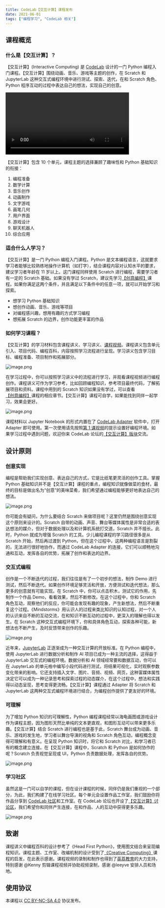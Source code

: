 ```yaml
---
title: CodeLab【交互计算】课程发布
date: 2021-06-01
tags: ["编程学习", "CodeLab 相关"] 
---
```


## 课程概览

### 什么是【交互计算】？

【交互计算】(Interactive Computing) 是 [CodeLab](https://www.codelab.club/) 设计的一门 Python 编程入门课程。【交互计算】围绕动画、音乐、游戏等主题的创作，在 Scratch 和 JupyterLab 这种交互式编程环境中进行测试、探索、迭代，在和 Scratch 角色、 Python 程序互动的过程中表达自己的想法，实现自己的创意。

<video width="80%" src="/img/ICintro.MP4" controls="controls"></video>

<!--truncate-->

【交互计算】包含 10 个单元，课程主题的选择兼顾了趣味性和 Python 基础知识的衔接：

1. 编程准备
2. 数学计算
3. 音乐创作
4. 动画制作
5. 文字游戏
6. 画笔几何
7. 用户界面
8. 游戏设计
9. 聊天机器人
10. 综合应用
### 适合什么人学习？

【交互计算】是一门 Python 编程入门课程。Python 是文本编程语言，这就要求学习者能够比较熟练地操作计算机（如打字），结合课程内容对认知水平的要求，建议学习者年龄在 11 岁以上。这门课程同样使用 Scratch 进行编程，需要学习者有一定的 Scratch 基础。如果没有学过 Scratch，建议先学习[【创意编程】](https://creative-coding.codelab.club/)课程。如果你满足这两个条件，并且满足以下条件中的任意一项，就可以开始学习和探索。

* 想学习 Python 基础知识
* 想创作动画、音乐、游戏等项目
* 对编程感兴趣，想用有趣的方式学习编程
* 想拓展 Scratch 的边界，创作功能更丰富的作品
### 如何学习课程？

【交互计算】的学习材料包含课程讲义、学习讲义、[课程视频](https://www.bilibili.com/video/bv1SN411Z7ek)。课程讲义包含单元引入、项目代码、编程百科，内容按照学习流程进行呈现。学习讲义包含学习目标、编程准备、项目制作和拓展部分。

![image.png](/img/IC1.png)

在学习过程中，你可以按照学习讲义中的流程进行学习，并观看课程视频进行编程创作。课程讲义可作为学习参考，比如回顾编程知识，参考项目最终代码，了解拓展项目和资料。课程中用到的 Scratch 知识如果没有学过，可以查看[【创意编程】](https://creative-coding.codelab.club/)课程的相应章节。【交互计算】课程可自学，如果能找到同伴一起学习，效果会更好。

![image.png](/img/IC2.png)

课程材料以 Jupyter Notebook 的形式内置在了 [CodeLab Adapter](https://adapter.codelab.club/) 软件中，打开 Adapter 即可使用。第一次使用请先按照[第 1 课视频](https://www.bilibili.com/video/BV1SN411Z7ek?p=2)的提示设置好编程环境。如果学习过程中遇到问题，欢迎你来 CodeLab 论坛的[【交互计算】版块](https://discuss.codelab.club/c/22-category/33-category/33)交流。

## 设计原则

### 创意实现

编程是帮助我们实现创意、表达自己的方式，它是比纸笔更灵活的创作工具。掌握 Python 基础知识并不是【交互计算】课程的重点，编程知识就像做菜的食材，最终的目标是做出名为“创意”的美味菜肴，我们希望通过编程能够更好地表达自己的想法。

![image.png](/img/IC3.png)

你可能会有疑问，为什么要结合 Scratch 来做项目呢？这里仍然是围绕创意实现这个原则来设计的。Scratch 自带的动画、声音、舞台等媒体属性是非常合适的表达想法的媒介，但对于数据处理以及和计算机系统打交道，Scratch 并不擅长。此时，Python 就成为增强 Scratch 的工具。少儿编程课程的学习路径很多是从 Scratch 开始，然后再过渡到 Python，但在这个过程中，这两种编程语言是割裂的，无法进行很好地协作，而通过 CodeLab Adapter 的连接，它们可以顺畅地沟通和互动，发挥各自的优势，拓展了创作和表达的边界。

### 交互式编程

创作是一个不断迭代的过程，我们往往是有了一个初步的想法，制作 Demo 进行测试，然后不断迭代。如果创作环境足够灵活和开放，方便测试和迭代想法，那么更多的创意就有可能实现。在 Scratch 中，你可以点击积木，测试它的作用，先制作一个作品 Demo，看看效果，然后不断修改。在这个过程中，你和 Scratch 角色互动，观察他们的反应，你可能会发现有趣的现象，产生新想法，然后不断重复这个过程。《Mindstorms》用认识人的过程来类比知识的认知过程，对一个人的认识来自不断的互动交流，在和知识不断互动的过程中，更深入的理解也得以发生。在 Scratch 这种交互式编程环境下，你和具体角色互动，探索各种可能，新想法也不断产生，及时反馈带来创作的乐趣。

![image.png](/img/IC4.png)

近年来，[JupyterLab](https://jupyter.org/) 正逐渐成为一种交互计算的开放标准。在 Python 编程中，使用 JupyterLab 进行数据分析和制作 AI 项目已成为一种主流的选择，这得益于 JupyterLab 交互式的编程环境。数据分析和 AI 领域经常要和数据互动，你可以在 JupyterLab 的单元格中编写小段代码进行测试，将结果可视化，实时观察参数变化带来的影响。它还支持插入文字、图片、音频、视频、网页，这种富媒体属性决定它可以成为一种记录思考和探索过程的动态媒介，在这个过程中，想法和实践得以动态呈现，思考变得更流畅。【交互计算】课程通过 Adapter 将 Scratch 和 JupyterLab 这两种交互式编程环境进行结合，为编程创作提供了更友好的环境。

### 可理解

为了增加 Python 知识的可理解性，Python 编程课程经常以海龟画图或游戏设计作为课程主题，因为图形天然比单纯的文本更直观，和图形互动可以带来更多乐趣。【交互计算】结合 Scratch 进行编程也是基于此，Scratch 舞台成为动画、音乐、游戏的发生地，学习者以舞台导演的视角和 Scratch 角色互动，编程概念变得可理解和有意义。在呈现 Python 知识时，将它和 Scratch 对比，和学习者已有的概念建立连接。在【交互计算】课程中，Scratch 和 Python 是如何协作的呢？Scratch 负责视觉呈现或 UI，Python 负责数据处理，发挥各自的优势。

![image.png](/img/IC5.png)

### 学习社区

虽然这是一门可以自学的课程，但在设计课程的时候，同伴仍是我们重视的一个部分，为此，我们构建了在线学习社区。每个单元会设置作品工作室，我们鼓励你将作品分享到 [CodeLab 社区](https://create.codelab.club/)和工作室。在 CodeLab 论坛也开设了[【交互计算】讨论区](https://discuss.codelab.club/c/22-category/33-category/33)，我们希望你和同伴产生连接，在和作品、人的互动中获得更多乐趣。

![image.png](/img/IC6.png)

## 致谢

课程讲义中编程百科的设计参考了《Head First Python》，使用图文结合来呈现编程知识。课程主题、工作室、改编机制的设计受到了[《Creative Computing》](http://scratched.gse.harvard.edu/guide/)课程的启发，在此表示感谢。课程视频的录制和制作也得到了[英荔教育](https://www.eliteu.cn/)的大力支持，特别感谢 @Kenny 剪辑课程视频并协助视频录制，感谢 @leeyve 安排人员和场地。

## 使用协议

本课程以 [CC BY-NC-SA 4.0](https://creativecommons.org/licenses/by-nc-sa/4.0/deed.zh) 协议发布。

